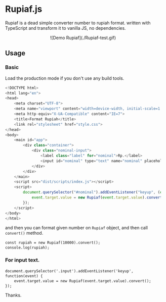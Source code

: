 # Rupiaf.js

Rupiaf is a dead simple converter number to rupiah format. written with TypeScript and transform it to vanilla JS, no dependencies.

<p align="center">![Demo Rupiaf](./Rupiaf-test.gif)</p>

## Usage

### Basic
Load the production mode if you don't use any build tools.
```js
<!DOCTYPE html>
<html lang="en">
<head>
    <meta charset="UTF-8">
    <meta name="viewport" content="width=device-width, initial-scale=1.0">
    <meta http-equiv="X-UA-Compatible" content="IE=7">
    <title>Format Rupiah</title>
    <link rel="stylesheet" href="style.css">
</head>
<body>
    <main id="app">
        <div class="container">
            <div class="nominal-input">
                <label class="label" for="nominal">Rp.</label>
                <input id="nominal" type="text" name="nominal" placeholder="Nominal" autocomplete="off">
            </div>
        </div>
    </main>
    <script src="dist/scripts/index.js"></script>
    <script>
        document.querySelector("#nominal").addEventListener("keyup", (event) => {
            event.target.value = new Rupiaf(event.target.value).convert()
        });
    </script>
</body>
</html>
```
and then you can format given number on `Rupiaf` object, and then call `convert()` method.
```
const rupiah = new Rupiaf(10000).convert();
console.log(rupiah);
```
### For input text.
```
document.querySelector('.input').addEventListener('keyup', function(event) {
    event.target.value = new Rupiaf(event.target.value).convert();
});
```
Thanks.
